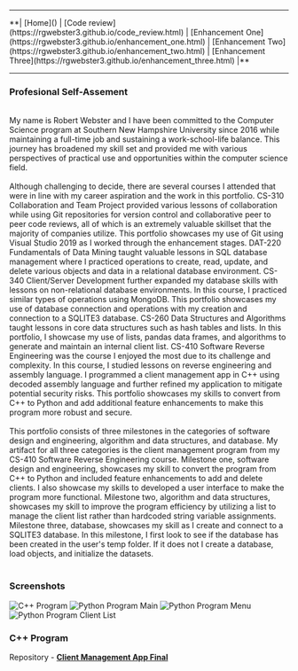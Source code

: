 <hr>
**| [Home]() | [Code review](https://rgwebster3.github.io/code_review.html) | [Enhancement One](https://rgwebster3.github.io/enhancement_one.html) | [Enhancement Two](https://rgwebster3.github.io/enhancement_two.html) | [Enhancement Three](https://rgwebster3.github.io/enhancement_three.html) |**
<hr>

### Profesional Self-Assement
<br>
My name is Robert Webster and I have been committed to the Computer Science program at Southern New Hampshire University since 2016 while maintaining a full-time job and sustaining a work-school-life balance. This journey has broadened my skill set and provided me with various perspectives of practical use and opportunities within the computer science field.
<br><br>
Although challenging to decide, there are several courses I attended that were in line with my career aspiration and the work in this portfolio. CS-310 Collaboration and Team Project provided various lessons of collaboration while using Git repositories for version control and collaborative peer to peer code reviews, all of which is an extremely valuable skillset that the majority of companies utilize. This portfolio showcases my use of Git using Visual Studio 2019 as I worked through the enhancement stages. DAT-220 Fundamentals of Data Mining taught valuable lessons in SQL database management where I practiced operations to create, read, update, and delete various objects and data in a relational database environment. CS-340 Client/Server Development further expanded my database skills with lessons on non-relational database environments. In this course, I practiced similar types of operations using MongoDB. This portfolio showcases my use of database connection and operations with my creation and connection to a SQLITE3 database. CS-260 Data Structures and Algorithms taught lessons in core data structures such as hash tables and lists. In this portfolio, I showcase my use of lists, pandas data frames, and algorithms to generate and maintain an internal client list. CS-410 Software Reverse Engineering was the course I enjoyed the most due to its challenge and complexity. In this course, I studied lessons on reverse engineering and assembly language. I programmed a client management app in C++ using decoded assembly language and further refined my application to mitigate potential security risks. This portfolio showcases my skills to convert from C++ to Python and add additional feature enhancements to make this program more robust and secure.
<br><br>
This portfolio consists of three milestones in the categories of software design and engineering, algorithm and data structures, and database. My artifact for all three categories is the client management program from my CS-410 Software Reverse Engineering course. Milestone one, software design and engineering,  showcases my skill to convert the program from C++ to Python and included feature enhancements to add and delete clients. I also showcase my skills to developed a user interface to make the program more functional. Milestone two, algorithm and data structures, showcases my skill to improve the program efficiency by utilizing a list to manage the client list rather than hardcoded string variable assignments. Milestone three, database, showcases my skill as I create and connect to a SQLITE3 database. In this milestone, I first look to see if the database has been created in the user's temp folder. If it does not I create a database, load objects, and initialize the datasets.
<br><br>

### Screenshots
<img src="https://rgwebster3.github.io/C++ Program.PNG" alt="C++ Program">
<img src="https://rgwebster3.github.io/Python Program Main.PNG" alt="Python Program Main">
<img src="https://rgwebster3.github.io/Python Program Menu.PNG" alt="Python Program Menu">
<img src="https://rgwebster3.github.io/Python Program Client List.PNG" alt="Python Program Client List">
          
          
### C++ Program




Repository - **[Client Management App Final](https://github.com/rgwebster3/CS499-Final)**

